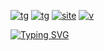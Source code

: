 [![tg](https://img.shields.io/badge/t.me-unveilr-blue)](https://t.me/unveilr)
[![tg](https://img.shields.io/badge/t.me-group-blue)](https://t.me/Qobg3fbwQM1hNTY1)
[![site](https://img.shields.io/badge/openal.lat-document-red)](https://u.openal.lat)
[![v](https://img.shields.io/endpoint?color=blue&label=visitor&url=https%3A%2F%2Fhits.dwyl.com%2Fr3x5ur%2Funveilr.json)][repo]

[![Typing SVG](https://readme-typing-svg.herokuapp.com/?size=21&duration=3333&pause=333&color=00F72B&background=000000&multiline=true&width=580&height=45&lines=%24+unveilr%20A%20small%20program%20security%20assessment%20tool)<br>][repo]

[repo]:https://u.openal.lat
